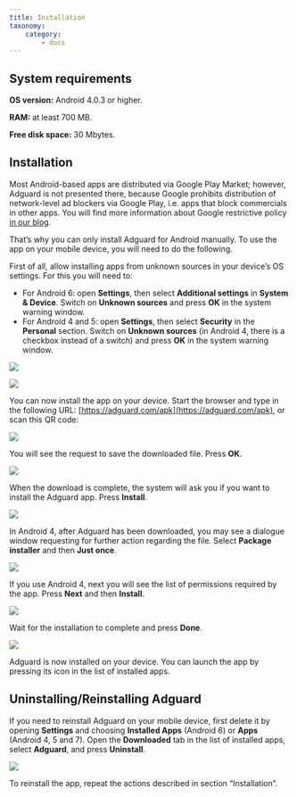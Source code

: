 ```yaml
---
title: Installation
taxonomy:
    category:
        - docs
---
```


## System  requirements

**OS version:** Android 4.0.3 or higher.

**RAM:** at least 700 MB.

**Free disk space:** 30 Mbytes.

## Installation
Most Android-based apps are distributed via Google Play Market; however, Adguard is not presented there, because Google prohibits distribution of network-level ad blockers via Google Play, i.e. apps that block commercials in other apps. You will find more information about Google restrictive policy [in our blog](https://blog.adguard.com/en/google-removes-adguard-android-app-google-play/).

That’s why you can only install Adguard for Android manually. To use the app on your mobile device, you will need to do the following.

First of all, allow installing apps from unknown sources in your device’s OS settings. For this you will need to:

* For Android 6: open **Settings**, then select **Additional settings** in **System & Device**. Switch on **Unknown sources** and press **OK** in the system warning window.
* For Android 4 and 5: open **Settings**, then select **Security** in the **Personal** section. Switch on **Unknown sources** (in Android 4, there is a checkbox instead of a switch) and press **OK** in the system warning window.

![](android_install_EN_01.png?cropResize=400,600)

![](android_install_EN_02.png?cropResize=400,600)

You can now install the app on your device. Start the browser and type in the following URL: [https://adguard.com/apk](https://adguard.com/apk), or scan this QR code:

![](android_install_EN_03.png?cropResize=400,600)

You will see the request to save the downloaded file. Press **OK**.

![](android_savefile.png?cropResize=400,600)

When the download is complete, the system will ask you if you want to install the Adguard app. Press **Install**.

![](android_install_EN_04.png?cropResize=400,600)

In Android 4, after Adguard has been downloaded, you may see a dialogue window requesting for further action regarding the file. Select **Package installer** and then **Just once**.

![](android_install_EN_05.png?cropResize=400,600)

If you use Android 4, next you will see the list of permissions required by the app. Press **Next** and then **Install**.

![](android_install_EN_06.png?cropResize=400,600)

Wait for the installation to complete and press **Done**.

![](android_install_EN_07.png?cropResize=400,600)

Adguard is now installed on your device. You can launch the app by pressing its icon in the list of installed apps.

<a name="uninstall"></a>
## </a>Uninstalling/Reinstalling Аdguard

If you need to reinstall Adguard on your mobile device, first delete it by opening **Settings** and choosing **Installed Apps** (Android 6) or **Apps** (Android 4, 5 and 7). Open the **Downloaded** tab in the list of installed apps, select **Adguard**, and press **Uninstall**.

![](android_install_EN_08.png?cropResize=400,600)

To reinstall the app, repeat the actions described in section “Installation”.
